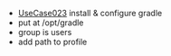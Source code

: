  * [UseCase023](../requirements/UseCase023.md) install & configure gradle
  * put at /opt/gradle
  * group is users
  * add path to profile
